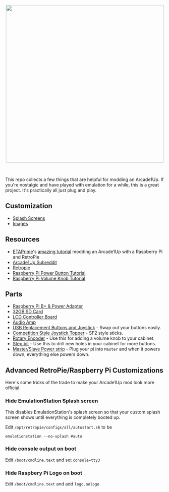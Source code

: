 <p align="center">
<a href="https://www.arcade1up.com"><img style="text-align: center" width="500px" src="https://github.com/maddox/arcade1up-tools/raw/master/images/arcade1up-logo.png?raw=true" /></a>
</p>

<br>

This repo  collects a few things that are helpful for modding an Arcade1Up. If you're nostalgic and have played with emulation for a while, this is a great project. It's practically all just plug and play.


## Customization
* [Splash Screens](/splashscreens)
* [Images](/images)

## Resources
* [ETAPrime](https://youtube.com/etaprime)'s [amazing tutorial](https://www.youtube.com/watch?v=09DQCOr6zQM) modding an Arcade1Up with a Raspberry Pi and RetroPie
* [Arcade1Up Subreddit](https://reddit.com/r/arcade1up)
* [Retropie](https://retropie.org.uk)
* [Raspberry Pi Power Button Tutorial](https://gameroomsolutions.com/setup-daphne-raspberry-pi-3-retropie)
* [Raspberry Pi Volume Knob Tutorial](https://gist.github.com/savetheclocktower/9b5f67c20f6c04e65ed88f2e594d43c1)

## Parts

* [Raspberry Pi B+ & Power Adapter](https://amzn.to/2rLmCIR)
* [32GB SD Card](https://amzn.to/2CnEXSi)
* [LCD Controller Board](https://amzn.to/2GvkC1z)
* [Audio Amp](https://amzn.to/2Bz1CcH)
* [USB Replacement Buttons and Joystick](https://amzn.to/2LvsyPu) - Swap out your buttons easily. 
* [Competition Style Joystick Topper](https://amzn.to/2RbrNjC) - SF2 style sticks.
* [Rotary Encoder](https://amzn.to/2BwlIoc) - Use this for adding a volume knob to your cabinet.
* [Step bit](https://amzn.to/2Bxu6nv) - Use this to drill new holes in your cabinet for more buttons.
* [Master/Slave Power strip](https://amzn.to/2R5M2zm) - Plug your pi into `Master` and when it powers down, everything else powers down.

## Advanced RetroPie/Raspberry Pi Customizations

Here's some tricks of the trade to make your Arcade1Up mod look more official.

### Hide EmulationStation Splash screen

This disables EmulationStation's splash screen so that your custom splash screen shows until everything is completely booted up.

Edit `/opt/retropie/configs/all/autostart.sh` to be

    emulationstation --no-splash #auto

### Hide console output on boot

Edit `/boot/cmdline.text` and set `console=tty3`

### Hide Raspbery Pi Logo on boot

Edit `/boot/cmdline.text` and add `logo.nologo`
